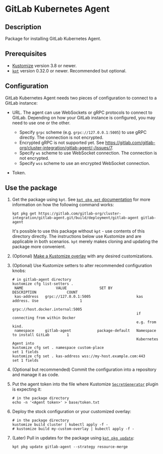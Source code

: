 # GitLab Kubernetes Agent

## Description

Package for installing GitLab Kubernetes Agent.

## Prerequisites

- [Kustomize](https://kustomize.io/) version 3.8 or newer.
- [`kpt`](https://googlecontainertools.github.io/kpt/) version 0.32.0 or newer. Recommended but optional.

## Configuration

GitLab Kubernetes Agent needs two pieces of configuration to connect to a GitLab instance:

- URL. The agent can use WebSockets or gRPC protocols to connect to GitLab. Depending on how your GitLab instance is configured, you may need to use one or the other.

    - Specify `grpc` scheme (e.g. `grpc://127.0.0.1:5005`) to use gRPC directly. The connection is not encrypted.
    - Encrypted gRPC is not supported yet. See https://gitlab.com/gitlab-org/cluster-integration/gitlab-agent/-/issues/7.
    - Specify `ws` scheme to use WebSocket connection. The connection is not encrypted.
    - Specify `wss` scheme to use an encrypted WebSocket connection.

- Token.

## Use the package

1. Get the package using `kpt`. See [`kpt pkg get` documentation](https://googlecontainertools.github.io/kpt/guides/consumer/get/) for more information on how the following command works:

    ```shell
    kpt pkg get https://gitlab.com/gitlab-org/cluster-integration/gitlab-agent.git/build/deployment/gitlab-agent gitlab-agent
    ```

    It's possible to use this package without `kpt` - use contents of this directory directly. The instructions below use Kustomize and are applicable in both scenarios. `kpt` merely makes cloning and updating the package more convenient.

1. (Optional) [Make a Kustomize overlay](https://kubernetes-sigs.github.io/kustomize/guides/offtheshelf/) with any desired customizations.

1. (Optional) Use Kustomize setters to alter recommended configuration knobs:

    ```shell
    # in gitlab-agent directory
    kustomize cfg list-setters .
     NAME               VALUE               SET BY                  DESCRIPTION              COUNT
     kas-address   grpc://127.0.0.1:5005                     kas address. Use                   1
                                                             grpc://host.docker.internal:5005
                                                             if connecting from within Docker
                                                             e.g. from kind.
     namespace     gitlab-agent            package-default   Namespace to install GitLab        1
                                                             Kubernetes Agent into
    kustomize cfg set . namespace custom-place
    set 1 fields
    kustomize cfg set . kas-address wss://my-host.example.com:443
    set 1 fields
    ```

1. (Optional but recommended) Commit the configuration into a repository and manage it as code.

1. Put the agent token into the file where Kustomize [`SecretGenerator`](https://kubernetes-sigs.github.io/kustomize/guides/plugins/builtins/#_secretgenerator_) plugin is expecting it:

    ```shell
    # in the package directory
    echo -n '<Agent token>' > base/token.txt
    ```

1. Deploy the stock configuration or your customized overlay:

    ```shell
    # in the package directory
    kustomize build cluster | kubectl apply -f -
    # kustomize build my-custom-overlay | kubectl apply -f -
    ```

1. (Later) Pull in updates for the package using [`kpt pkg update`](https://googlecontainertools.github.io/kpt/guides/consumer/update/):

    ```shell
    kpt pkg update gitlab-agent --strategy resource-merge
    ```
